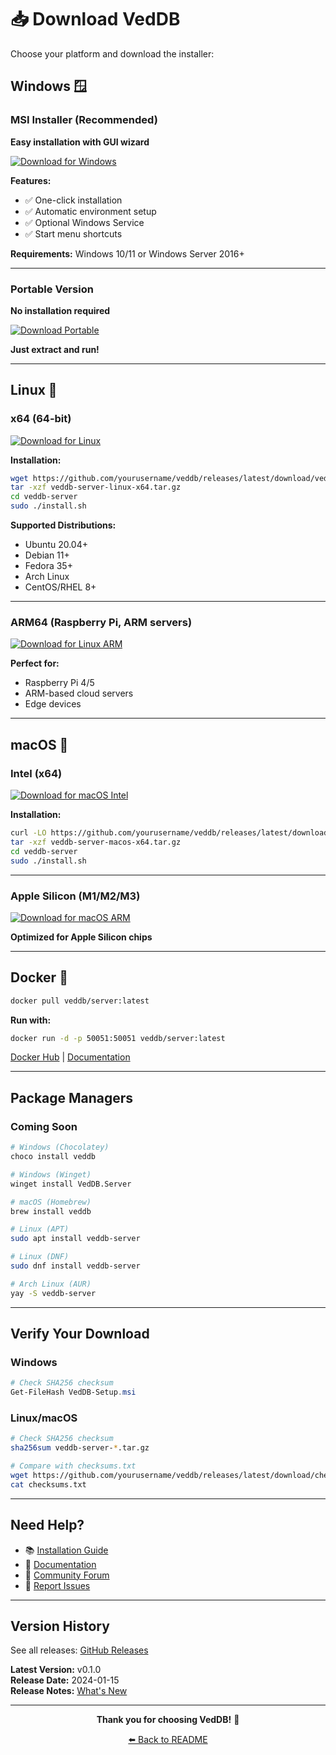 # 📥 Download VedDB

Choose your platform and download the installer:

## Windows 🪟

### MSI Installer (Recommended)
**Easy installation with GUI wizard**

[![Download for Windows](https://img.shields.io/badge/Download-Windows%20MSI-blue?style=for-the-badge&logo=windows)](https://github.com/yourusername/veddb/releases/latest/download/VedDB-Setup.msi)

**Features:**
- ✅ One-click installation
- ✅ Automatic environment setup
- ✅ Optional Windows Service
- ✅ Start menu shortcuts

**Requirements:** Windows 10/11 or Windows Server 2016+

---

### Portable Version
**No installation required**

[![Download Portable](https://img.shields.io/badge/Download-Windows%20Portable-lightblue?style=for-the-badge&logo=windows)](https://github.com/yourusername/veddb/releases/latest/download/veddb-server-windows.zip)

**Just extract and run!**

---

## Linux 🐧

### x64 (64-bit)

[![Download for Linux](https://img.shields.io/badge/Download-Linux%20x64-orange?style=for-the-badge&logo=linux)](https://github.com/yourusername/veddb/releases/latest/download/veddb-server-linux-x64.tar.gz)

**Installation:**
```bash
wget https://github.com/yourusername/veddb/releases/latest/download/veddb-server-linux-x64.tar.gz
tar -xzf veddb-server-linux-x64.tar.gz
cd veddb-server
sudo ./install.sh
```

**Supported Distributions:**
- Ubuntu 20.04+
- Debian 11+
- Fedora 35+
- Arch Linux
- CentOS/RHEL 8+

---

### ARM64 (Raspberry Pi, ARM servers)

[![Download for Linux ARM](https://img.shields.io/badge/Download-Linux%20ARM64-red?style=for-the-badge&logo=linux)](https://github.com/yourusername/veddb/releases/latest/download/veddb-server-linux-arm64.tar.gz)

**Perfect for:**
- Raspberry Pi 4/5
- ARM-based cloud servers
- Edge devices

---

## macOS 🍎

### Intel (x64)

[![Download for macOS Intel](https://img.shields.io/badge/Download-macOS%20Intel-lightgrey?style=for-the-badge&logo=apple)](https://github.com/yourusername/veddb/releases/latest/download/veddb-server-macos-x64.tar.gz)

**Installation:**
```bash
curl -LO https://github.com/yourusername/veddb/releases/latest/download/veddb-server-macos-x64.tar.gz
tar -xzf veddb-server-macos-x64.tar.gz
cd veddb-server
sudo ./install.sh
```

---

### Apple Silicon (M1/M2/M3)

[![Download for macOS ARM](https://img.shields.io/badge/Download-macOS%20Apple%20Silicon-black?style=for-the-badge&logo=apple)](https://github.com/yourusername/veddb/releases/latest/download/veddb-server-macos-arm64.tar.gz)

**Optimized for Apple Silicon chips**

---

## Docker 🐳

```bash
docker pull veddb/server:latest
```

**Run with:**
```bash
docker run -d -p 50051:50051 veddb/server:latest
```

[Docker Hub](https://hub.docker.com/r/veddb/server) | [Documentation](https://github.com/yourusername/veddb/blob/main/docs/docker.md)

---

## Package Managers

### Coming Soon

```bash
# Windows (Chocolatey)
choco install veddb

# Windows (Winget)
winget install VedDB.Server

# macOS (Homebrew)
brew install veddb

# Linux (APT)
sudo apt install veddb-server

# Linux (DNF)
sudo dnf install veddb-server

# Arch Linux (AUR)
yay -S veddb-server
```

---

## Verify Your Download

### Windows
```powershell
# Check SHA256 checksum
Get-FileHash VedDB-Setup.msi
```

### Linux/macOS
```bash
# Check SHA256 checksum
sha256sum veddb-server-*.tar.gz

# Compare with checksums.txt
wget https://github.com/yourusername/veddb/releases/latest/download/checksums.txt
cat checksums.txt
```

---

## Need Help?

- 📚 [Installation Guide](INSTALLATION_GUIDE.md)
- 📖 [Documentation](README.md)
- 💬 [Community Forum](https://github.com/yourusername/veddb/discussions)
- 🐛 [Report Issues](https://github.com/yourusername/veddb/issues)

---

## Version History

See all releases: [GitHub Releases](https://github.com/yourusername/veddb/releases)

**Latest Version:** v0.1.0  
**Release Date:** 2024-01-15  
**Release Notes:** [What's New](https://github.com/yourusername/veddb/releases/latest)

---

<div align="center">

**Thank you for choosing VedDB!** 🚀

[⬅️ Back to README](README.md)

</div>

